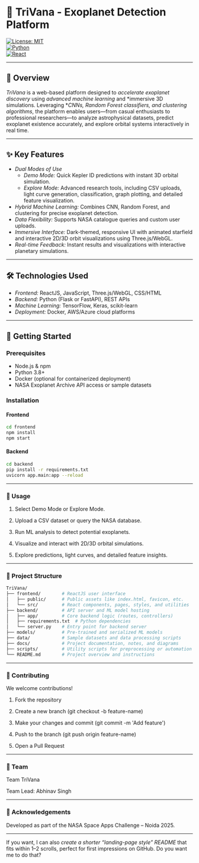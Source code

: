 
# 🚀 TriVana - Exoplanet Detection Platform

[![License: MIT](https://img.shields.io/badge/License-MIT-blue.svg)](LICENSE)  
[![Python](https://img.shields.io/badge/Python-3.8+-blue)](https://www.python.org/)  
[![React](https://img.shields.io/badge/React-17.0+-blue)](https://reactjs.org/)

---

## 🌌 Overview
*TriVana* is a web-based platform designed to *accelerate exoplanet discovery* using *advanced machine learning* and *immersive 3D simulations. Leveraging **CNNs, Random Forest classifiers, and clustering algorithms*, the platform enables users—from casual enthusiasts to professional researchers—to analyze astrophysical datasets, predict exoplanet existence accurately, and explore orbital systems interactively in real time.

---

## ✨ Key Features
- *Dual Modes of Use*
  - *Demo Mode:* Quick Kepler ID predictions with instant 3D orbital simulation.  
  - *Explore Mode:* Advanced research tools, including CSV uploads, light curve generation, classification, graph plotting, and detailed feature visualization.
- *Hybrid Machine Learning:* Combines CNN, Random Forest, and clustering for precise exoplanet detection.  
- *Data Flexibility:* Supports NASA catalogue queries and custom user uploads.  
- *Immersive Interface:* Dark-themed, responsive UI with animated starfield and interactive 2D/3D orbit visualizations using Three.js/WebGL.  
- *Real-time Feedback:* Instant results and visualizations with interactive planetary simulations.  

---

## 🛠 Technologies Used
- *Frontend:* ReactJS, JavaScript, Three.js/WebGL, CSS/HTML  
- *Backend:* Python (Flask or FastAPI), REST APIs  
- *Machine Learning:* TensorFlow, Keras, scikit-learn  
- *Deployment:* Docker, AWS/Azure cloud platforms  

---

## 🚀 Getting Started

### Prerequisites
- Node.js & npm  
- Python 3.8+  
- Docker (optional for containerized deployment)  
- NASA Exoplanet Archive API access or sample datasets  

### Installation

#### Frontend
```bash
cd frontend
npm install
npm start
```
#### Backend
```bash
cd backend
pip install -r requirements.txt
uvicorn app.main:app --reload
```

---

### 🎯 Usage

1. Select Demo Mode or Explore Mode.


2. Upload a CSV dataset or query the NASA database.


3. Run ML analysis to detect potential exoplanets.


4. Visualize and interact with 2D/3D orbital simulations.


5. Explore predictions, light curves, and detailed feature insights.




---

### 📂 Project Structure
```graphql
TriVana/
├── frontend/        # ReactJS user interface
│   ├── public/      # Public assets like index.html, favicon, etc.
│   └── src/         # React components, pages, styles, and utilities
├── backend/         # API server and ML model hosting
│   ├── app/         # Core backend logic (routes, controllers)
│   ├── requirements.txt  # Python dependencies
│   └── server.py    # Entry point for backend server
├── models/          # Pre-trained and serialized ML models
├── data/            # Sample datasets and data processing scripts
├── docs/            # Project documentation, notes, and diagrams
├── scripts/         # Utility scripts for preprocessing or automation
└── README.md        # Project overview and instructions
```


---

### 🤝 Contributing

We welcome contributions!

1. Fork the repository


2. Create a new branch (git checkout -b feature-name)


3. Make your changes and commit (git commit -m 'Add feature')


4. Push to the branch (git push origin feature-name)


5. Open a Pull Request





---

### 👥 Team

Team TriVana

Team Lead: Abhinav Singh



---

### 🙏 Acknowledgements

Developed as part of the NASA Space Apps Challenge – Noida 2025.




---

If you want, I can also *create a shorter “landing-page style” README* that fits within 1–2 scrolls, perfect for first impressions on GitHub. Do you want me to do that?
